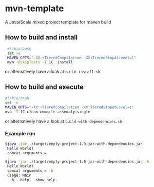 # mvn-template
A Java/Scala mixed project template for maven build

## How to build and install  
```bash
 #!/bin/bash 
 set -e 
 MAVEN_OPTS="-XX:+TieredCompilation -XX:TieredStopAtLevel=1"
 mvn -DskipTests -T 1C  install
```

or alternatively have a look at `build-install.sh`

## How to build and execute 
```bash 
#!/bin/bash 
set -e 
MAVEN_OPTS="-XX:+TieredCompilation -XX:TieredStopAtLevel=1"
mvn -T 1C clean compile assembly:single
```
or alternatively have a look at `build-with-dependencies.sh`

### Example run
```bash
$java -jar ./target/empty-project-1.0-jar-with-dependencies.jar 
 Hello World!
 concat arguments =
```
```bash 
$java -jar ./target/empty-project-1.0-jar-with-dependencies.jar -h 
 Hello World!
 concat arguments = -h
 usage: Main
  -h,--help   show help.
```
